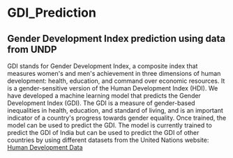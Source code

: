 # GDI_Prediction
## Gender Development Index prediction using data from UNDP
GDI stands for Gender Development Index, a composite index that measures women's and men's achievement in three dimensions of human development: health, education, and command over economic resources. It is a gender-sensitive version of the Human Development Index (HDI). 
We have developed a machine learning model that predicts the Gender Development Index (GDI). The GDI is a measure of gender-based inequalities in health, education, and standard of living, and is an important indicator of a country's progress towards gender equality. Once trained, the model can be used to predict the GDI. The model is currently trained to predict the GDI of India but can be used to predict the GDI of other countries by using different datasets from the United Nations website: [Human Development Data](https://hdr.undp.org/data-center)
